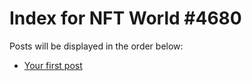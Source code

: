 # Index for NFT World #4680
Posts will be displayed in the order below:

- [Your first post](./001-first.md)

